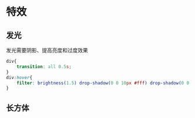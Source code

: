 # 特效

## 发光

发光需要阴影、提高亮度和过度效果

```css
div{
    transition: all 0.5s;
}
div:hover{
    filter: brightness(1.5) drop-shadow(0 0 10px #fff) drop-shadow(0 0 20px #fff);
}
```

## 长方体
